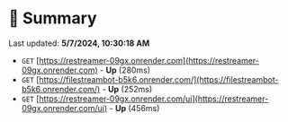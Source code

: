 # 📖 Summary
Last updated: **5/7/2024, 10:30:18 AM**

- `GET` [https://restreamer-09gx.onrender.com](https://restreamer-09gx.onrender.com) - **Up** (280ms)
- `GET` [https://filestreambot-b5k6.onrender.com/](https://filestreambot-b5k6.onrender.com/) - **Up** (252ms)
- `GET` [https://restreamer-09gx.onrender.com/ui](https://restreamer-09gx.onrender.com/ui) - **Up** (456ms)
